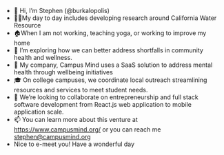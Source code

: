 - 👋 Hi, I’m Stephen (@burkalopolis)
- 🧑‍💻My day to day includes developing research around California Water Resource
- 🏠When I am not working, teaching yoga, or working to improve my home
- 👀 I’m exploring how we can better address shortfalls in community health and wellness. 
- 🌱 My company, Campus Mind uses a SaaS solution to address mental health through wellbeing initiatives
- 🎓 On college campuses, we coordinate local outreach streamlining resources and services to meet student needs.
- 💞️ We’re looking to collaborate on entrepreneurship and full stack software development from React.js web application to mobile application scale. 
- 📫 You can learn more about this venture at https://www.campusmind.org/ or you can reach me stephen@campusmind.org  
- Nice to e-meet you! Have a wonderful day

<!---
burkalopolis/burkalopolis is a ✨ special ✨ repository because its `README.md` (this file) appears on your GitHub profile.
You can click the Preview link to take a look at your changes.
--->
